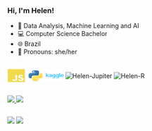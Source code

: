 ### Hi, I'm Helen!
- 🌱 Data Analysis, Machine Learning and AI
- 💻 Computer Science Bachelor
- 🌐 Brazil
- 💬 Pronouns: she/her

<div style="display: inline_block"><br>
  <img align="center" alt="Helen-Js" height="30" width="40" src="https://raw.githubusercontent.com/devicons/devicon/master/icons/javascript/javascript-plain.svg">
  <img align="center" alt="Helen-Python" height="30" width="40" src="https://raw.githubusercontent.com/devicons/devicon/master/icons/python/python-original.svg">
  <img align="center" alt="Helen-Kaggle" height="30" width="40" src="https://raw.githubusercontent.com/devicons/devicon/master/icons/kaggle/kaggle-original-wordmark.svg">   
  <img align="center" alt="Helen-Jupiter" height="30" width="40" src="https://cdn.jsdelivr.net/gh/devicons/devicon/icons/jupyter/jupyter-plain-wordmark.svg">   
  <img align="center" alt="Helen-R" height="30" width="40" src="https://cdn.jsdelivr.net/gh/devicons/devicon/icons/r/r-plain.svg">   
</div>

##

<div>
  <a href="https://github.com/HelenDeunerFerreira">
  <img height="180em" src="https://github-readme-stats.vercel.app/api?username=HelenDeunerFerreira&show_icons=true&theme=onedark&include_all_commits=true&count_private=true"/>
  <img height="180em" src="https://github-readme-stats.vercel.app/api/top-langs/?username=HelenDeunerFerreira&layout=compact&langs_count=7&theme=onedark"/>
</div>
  
##
 
<div> 
  <a href = "mailto:helendeunerferreira@gmail.com"><img src="https://img.shields.io/badge/-Gmail-%23333?style=for-the-badge&logo=gmail&logoColor=white" target="_blank"></a>
  <a href="https://www.linkedin.com/in/helen-deuner-ferreira/" target="_blank"><img src="https://img.shields.io/badge/-LinkedIn-%230077B5?style=for-the-badge&logo=linkedin&logoColor=white" target="_blank"></a> 
<div> 

